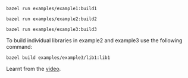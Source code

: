 ```
bazel run examples/example1:build1
```
```
bazel run examples/example2:build2
```
```
bazel run examples/example3:build3
```

To build individual libraries in example2 and example3 use the following command:

```
bazel build examples/example3/lib1:lib1
```

Learnt from the [video](https://youtu.be/kLLDzLWzuag).